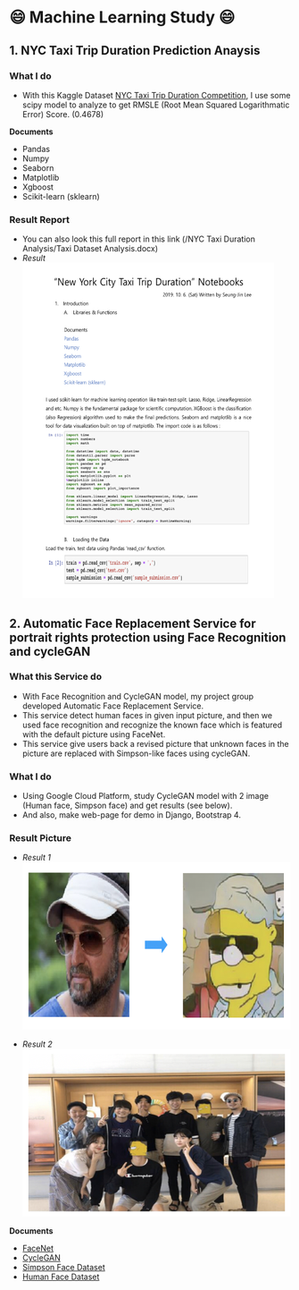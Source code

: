 # :smile: Machine Learning Study :smile:

## 1. NYC Taxi Trip Duration Prediction Anaysis

### What I do
- With this Kaggle Dataset [NYC Taxi Trip Duration Competition](https://www.kaggle.com/c/nyc-taxi-trip-duration), I use some scipy model to analyze to get RMSLE (Root Mean Squared Logarithmatic Error) Score. (0.4678)

**Documents**

- Pandas 
- Numpy
- Seaborn 
- Matplotlib
- Xgboost
- Scikit-learn (sklearn)

### Result Report

- You can also look this full report in this link (/NYC Taxi Duration Analysis/Taxi Dataset Analysis.docx)
- *Result*
  <img src="/img/result_report.png" width="450px" height="600px" title="result_report_pic" alt="Result Report"></img><br>

## 2. Automatic Face Replacement Service for portrait rights protection using Face Recognition and cycleGAN

### What this Service do
- With Face Recognition and CycleGAN model, my project group developed Automatic Face Replacement Service. 
- This service detect human faces in given input picture, and then we used face recognition and recognize the known face which is featured with the default picture using FaceNet.
- This service give users back a revised picture that unknown faces in the picture are replaced with Simpson-like faces using cycleGAN.

### What I do
- Using Google Cloud Platform, study CycleGAN model with 2 image (Human face, Simpson face) and get results (see below).
- And also, make web-page for demo in Django, Bootstrap 4.

### Result Picture

- *Result 1*
  <img src="/img/result_1.png" width="500px" height="300px" title="result_1_pic" alt="Result Picture 1"></img><br>

- *Result 2*
  <img src="/img/result_2.png" width="500px" height="300px" title="result_1_pic" alt="Result Picture 2"></img><br>

**Documents**

- [FaceNet](https://github.com/davidsandberg/facenet)
- [CycleGAN](https://github.com/xhujoy/CycleGAN-tensorflow)
- [Simpson Face Dataset](https://www.kaggle.com/kostastokis/simpsons-faces) 
- [Human Face Dataset](https://github.com/NVlabs/ffhq-dataset)





